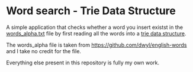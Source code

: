 # Word search - Trie Data Structure

A simple application that checks whether a word you insert existst in the [words_alpha.txt](words_alpha.txt) file by first reading all the words into a [trie data structure](https://en.wikipedia.org/wiki/Trie).

The words_alpha file is taken from https://github.com/dwyl/english-words and I take no credit for the file.

Everything else present in this repository is fully my own work.
